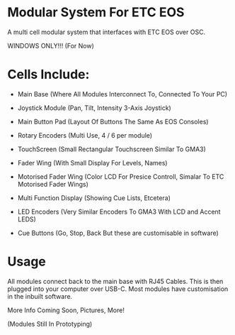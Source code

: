 # Modular System For ETC EOS

A multi cell modular system that interfaces with ETC EOS over OSC.

WINDOWS ONLY!!! (For Now)

# Cells Include:

- Main Base (Where All Modules Interconnect To, Connected To Your PC)

- Joystick Module (Pan, Tilt, Intensity 3-Axis Joystick)
- Main Button Pad (Layout Of Buttons The Same As EOS Consoles)
- Rotary Encoders (Multi Use, 4 / 6 per module)
- TouchScreen (Small Rectangular Touchscreen Similar To GMA3)
- Fader Wing (With Small Display For Levels, Names)
- Motorised Fader Wing (Color LCD For Presice Controll, Simalar To ETC Motorised Fader Wings)
- Multi Function Display (Showing Cue Lists, Etcetera)
- LED Encoders (Very Similar Encoders To GMA3 With LCD and Accent LEDS)
- Cue Buttons (Go, Stop, Back But these are customisable in software)

# Usage

All modules connect back to the main base with RJ45 Cables.
This is then plugged into your computer over USB-C.
Most modules have customisation in the inbuilt software.


More Info Coming Soon, Pictures, More!

(Modules Still In Prototyping)
